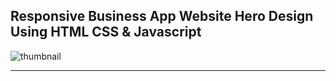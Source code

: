 ## Responsive Business App Website Hero Design Using HTML CSS & Javascript

![thumbnail](thumbnail.jpg)

---
